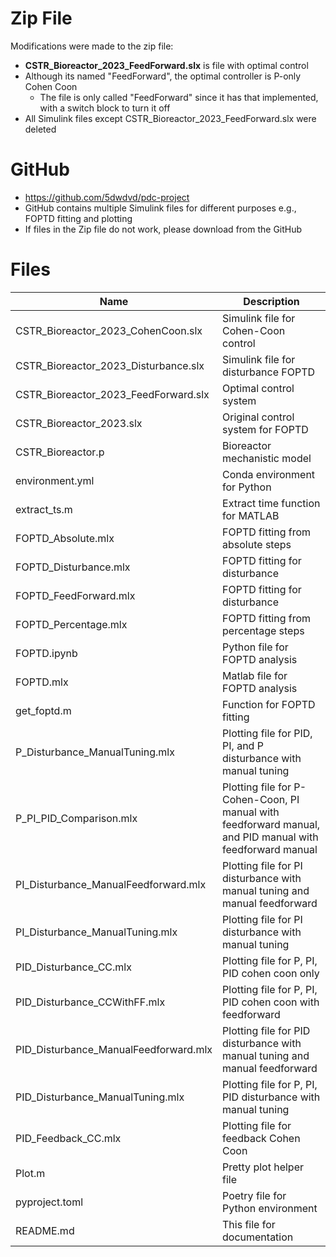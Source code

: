 # Zip File
Modifications were made to the zip file:
- **CSTR_Bioreactor_2023_FeedForward.slx** is file with optimal control
- Although its named "FeedForward", the optimal controller is P-only Cohen Coon
  - The file is only called "FeedForward" since it has that implemented, with a switch block to turn it off
- All Simulink files except CSTR_Bioreactor_2023_FeedForward.slx were deleted

# GitHub
- https://github.com/5dwdvd/pdc-project
- GitHub contains multiple Simulink files for different purposes e.g., FOPTD fitting and plotting
- If files in the Zip file do not work, please download from the GitHub

# Files
| Name                                  | Description                                                                                               |
| ------------------------------------- | --------------------------------------------------------------------------------------------------------- |
| CSTR_Bioreactor_2023_CohenCoon.slx    | Simulink file for Cohen-Coon control                                                                      |
| CSTR_Bioreactor_2023_Disturbance.slx  | Simulink file for disturbance FOPTD                                                                       |
| CSTR_Bioreactor_2023_FeedForward.slx      | Optimal control system                                                                                    |
| CSTR_Bioreactor_2023.slx              | Original control system for FOPTD                                                                         |
| CSTR_Bioreactor.p                     | Bioreactor mechanistic model                                                                              |
| environment.yml                       | Conda environment for Python                                                                              |
| extract_ts.m                          | Extract time function for MATLAB                                                                          |
| FOPTD_Absolute.mlx                    | FOPTD fitting from absolute steps                                                                         |
| FOPTD_Disturbance.mlx                 | FOPTD fitting for disturbance                                                                             |
| FOPTD_FeedForward.mlx                 | FOPTD fitting for disturbance                                                                             |
| FOPTD_Percentage.mlx                  | FOPTD fitting from percentage steps                                                                       |
| FOPTD.ipynb                           | Python file for FOPTD analysis                                                                            |
| FOPTD.mlx                             | Matlab file for FOPTD analysis                                                                            |
| get_foptd.m                           | Function for FOPTD fitting                                                                                |
| P_Disturbance_ManualTuning.mlx        | Plotting file for PID, PI, and P disturbance with manual tuning                                                                                                          |
| P_PI_PID_Comparison.mlx               | Plotting file for P-Cohen-Coon, PI manual with feedforward manual, and PID manual with feedforward manual | 
| PI_Disturbance_ManualFeedforward.mlx  | Plotting file for PI disturbance with manual tuning and manual feedforward                                |
| PI_Disturbance_ManualTuning.mlx       | Plotting file for PI disturbance with manual tuning                                                       |
| PID_Disturbance_CC.mlx                | Plotting file for P, PI, PID cohen coon only                                                              |
| PID_Disturbance_CCWithFF.mlx          | Plotting file for P, PI, PID cohen coon with feedforward                                                  |
| PID_Disturbance_ManualFeedforward.mlx | Plotting file for PID disturbance with manual tuning and manual feedforward                               |
| PID_Disturbance_ManualTuning.mlx      | Plotting file for P, PI, PID disturbance with manual tuning                                               |
| PID_Feedback_CC.mlx                   | Plotting file for feedback Cohen Coon                                                                     |
| Plot.m                                | Pretty plot helper file                                                                                   |
| pyproject.toml                        | Poetry file for Python environment                                                                        |
| README.md                             | This file for documentation                                                                               |

